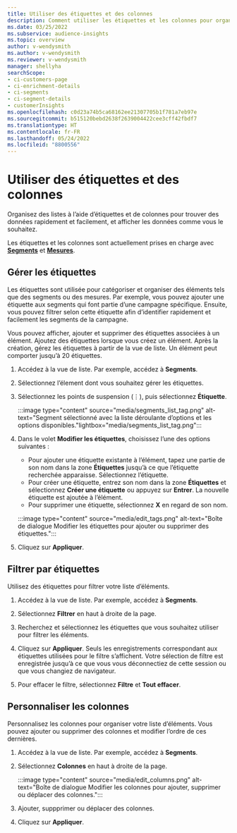 ```yaml
---
title: Utiliser des étiquettes et des colonnes
description: Comment utiliser les étiquettes et les colonnes pour organiser les vues de liste
ms.date: 03/25/2022
ms.subservice: audience-insights
ms.topic: overview
author: v-wendysmith
ms.author: v-wendysmith
ms.reviewer: v-wendysmith
manager: shellyha
searchScope:
- ci-customers-page
- ci-enrichment-details
- ci-segments
- ci-segment-details
- customerInsights
ms.openlocfilehash: c0d23a74b5ca68162ee21307705b1f781a7eb97e
ms.sourcegitcommit: b515120bebd2638f2639004422cee3cff42fbdf7
ms.translationtype: HT
ms.contentlocale: fr-FR
ms.lasthandoff: 05/24/2022
ms.locfileid: "8800556"
---
```

# <a name="work-with-tags-and-columns"></a>Utiliser des étiquettes et des colonnes

Organisez des listes à l’aide d’étiquettes et de colonnes pour trouver des données rapidement et facilement, et afficher les données comme vous le souhaitez.

Les étiquettes et les colonnes sont actuellement prises en charge avec **[Segments](segments.md)** et **[Mesures](measures.md)**.

## <a name="manage-tags"></a>Gérer les étiquettes

Les étiquettes sont utilisée pour catégoriser et organiser des éléments tels que des segments ou des mesures. Par exemple, vous pouvez ajouter une étiquette aux segments qui font partie d’une campagne spécifique. Ensuite, vous pouvez filtrer selon cette étiquette afin d’identifier rapidement et facilement les segments de la campagne.

Vous pouvez afficher, ajouter et supprimer des étiquettes associées à un élément. Ajoutez des étiquettes lorsque vous créez un élément. Après la création, gérez les étiquettes à partir de la vue de liste. Un élément peut comporter jusqu’à 20 étiquettes.

1. Accédez à la vue de liste. Par exemple, accédez à **Segments**.

1. Sélectionnez l’élement dont vous souhaitez gérer les étiquettes.

1. Sélectionnez les points de suspension (&vellip;), puis sélectionnez **Étiquette**.

   :::image type="content" source="media/segments_list_tag.png" alt-text="Segment sélectionné avec la liste déroulante d’options et les options disponibles."lightbox="media/segments_list_tag.png":::

1. Dans le volet **Modifier les étiquettes**, choisissez l’une des options suivantes :

   - Pour ajouter une étiquette existante à l’élément, tapez une partie de son nom dans la zone **Étiquettes** jusqu’à ce que l’étiquette recherchée apparaisse. Sélectionnez l’étiquette.
   - Pour créer une étiquette, entrez son nom dans la zone **Étiquettes** et sélectionnez **Créer une étiquette** ou appuyez sur **Entrer**. La nouvelle étiquette est ajoutée à l’élément.
   - Pour supprimer une étiquette, sélectionnez **X** en regard de son nom.

   :::image type="content" source="media/edit_tags.png" alt-text="Boîte de dialogue Modifier les étiquettes pour ajouter ou supprimer des étiquettes.":::

1. Cliquez sur **Appliquer**.

## <a name="filter-on-tags"></a>Filtrer par étiquettes

Utilisez des étiquettes pour filtrer votre liste d’éléments.

1. Accédez à la vue de liste. Par exemple, accédez à **Segments**.

1. Sélectionnez **Filtrer** en haut à droite de la page.

1. Recherchez et sélectionnez les étiquettes que vous souhaitez utiliser pour filtrer les éléments.

1. Cliquez sur **Appliquer**. Seuls les enregistrements correspondant aux étiquettes utilisées pour le filtre s’affichent. Votre sélection de filtre est enregistrée jusqu’à ce que vous vous déconnectiez de cette session ou que vous changiez de navigateur.

1. Pour effacer le filtre, sélectionnez **Filtre** et **Tout effacer**.

## <a name="customize-columns"></a>Personnaliser les colonnes

Personnalisez les colonnes pour organiser votre liste d’éléments. Vous pouvez ajouter ou supprimer des colonnes et modifier l’ordre de ces dernières.

1. Accédez à la vue de liste. Par exemple, accédez à **Segments**.

1. Sélectionnez **Colonnes** en haut à droite de la page.

   :::image type="content" source="media/edit_columns.png" alt-text="Boîte de dialogue Modifier les colonnes pour ajouter, supprimer ou déplacer des colonnes.":::

1. Ajouter, suppprimer ou déplacer des colonnes.

1. Cliquez sur **Appliquer**.

